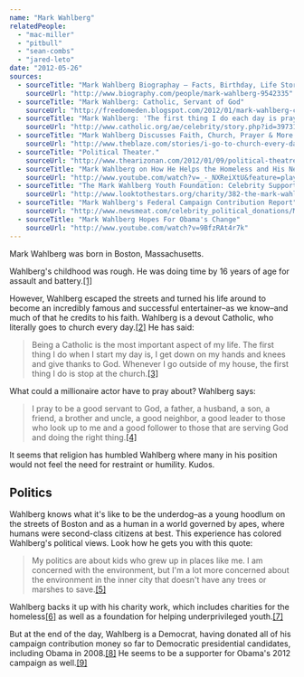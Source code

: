 ```yaml
---
name: "Mark Wahlberg"
relatedPeople:
  - "mac-miller"
  - "pitbull"
  - "sean-combs"
  - "jared-leto"
date: "2012-05-26"
sources:
  - sourceTitle: "Mark Wahlberg Biographay – Facts, Birthday, Life Story"
    sourceUrl: "http://www.biography.com/people/mark-wahlberg-9542335"
  - sourceTitle: "Mark Wahlberg: Catholic, Servant of God"
    sourceUrl: "http://freedomeden.blogspot.com/2012/01/mark-wahlberg-catholic-servant-of-god.html"
  - sourceTitle: "Mark Wahlberg: 'The first thing I do each day is pray.'"
    sourceUrl: "http://www.catholic.org/ae/celebrity/story.php?id=39731"
  - sourceTitle: "Mark Wahlberg Discusses Faith, Church, Prayer & More With Piers Morgan"
    sourceUrl: "http://www.theblaze.com/stories/i-go-to-church-every-day-actor-mark-wahlberg-credits-faith-for-turning-his-life-around/"
  - sourceTitle: "Political Theater."
    sourceUrl: "http://www.thearizonan.com/2012/01/09/political-theatre/"
  - sourceTitle: "Mark Wahlberg on How He Helps the Homeless and His New Movie Directed by Seth McFarlane"
    sourceUrl: "http://www.youtube.com/watch?v=_-_NXReiXtU&feature=player_embedded"
  - sourceTitle: "The Mark Wahlberg Youth Foundation: Celebrity Supporters"
    sourceUrl: "http://www.looktothestars.org/charity/382-the-mark-wahlberg-youth-foundation"
  - sourceTitle: "Mark Wahlberg's Federal Campaign Contribution Report"
    sourceUrl: "http://www.newsmeat.com/celebrity_political_donations/Mark_Wahlberg.php"
  - sourceTitle: "Mark Wahlberg Hopes For Obama's Change"
    sourceUrl: "http://www.youtube.com/watch?v=9BfzRAt4r7k"
---
```


Mark Wahlberg was born in Boston, Massachusetts.

Wahlberg's childhood was rough. He was doing time by 16 years of age for assault and battery.<a class="source-citation" href="#http://www.biography.com/people/mark-wahlberg-9542335" title="Mark Wahlberg Biographay – Facts, Birthday, Life Story">[1]</a>

However, Wahlberg escaped the streets and turned his life around to become an incredibly famous and successful entertainer–as we know–and much of that he credits to his faith. Wahlberg is a devout Catholic, who literally goes to church every day.<a class="source-citation" href="#http://freedomeden.blogspot.com/2012/01/mark-wahlberg-catholic-servant-of-god.html" title="Mark Wahlberg: Catholic, Servant of God">[2]</a> He has said:

>Being a Catholic is the most important aspect of my life. The first thing I do when I start my day is, I get down on my hands and knees and give thanks to God. Whenever I go outside of my house, the first thing I do is stop at the church.<a class="source-citation" href="#http://www.catholic.org/ae/celebrity/story.php?id=39731" title="Mark Wahlberg: &apos;The first thing I do each day is pray.&apos;">[3]</a>

What could a millionaire actor have to pray about? Wahlberg says:

>I pray to be a good servant to God, a father, a husband, a son, a friend, a brother and uncle, a good neighbor, a good leader to those who look up to me and a good follower to those that are serving God and doing the right thing.<a class="source-citation" href="#http://www.theblaze.com/stories/i-go-to-church-every-day-actor-mark-wahlberg-credits-faith-for-turning-his-life-around/" title="Mark Wahlberg Discusses Faith, Church, Prayer &amp; More With Piers Morgan">[4]</a>

It seems that religion has humbled Wahlberg where many in his position would not feel the need for restraint or humility. Kudos.


## Politics

Wahlberg knows what it's like to be the underdog–as a young hoodlum on the streets of Boston and as a human in a world governed by apes, where humans were second-class citizens at best. This experience has colored Wahlberg's political views. Look how he gets you with this quote:

>My politics are about kids who grew up in places like me. I am concerned with the environment, but I'm a lot more concerned about the environment in the inner city that doesn't have any trees or marshes to save.<a class="source-citation" href="#http://www.thearizonan.com/2012/01/09/political-theatre/" title="Political Theater.">[5]</a>

Wahlberg backs it up with his charity work, which includes charities for the homeless<a class="source-citation" href="#http://www.youtube.com/watch?v=_-_NXReiXtU&feature=player_embedded" title="Mark Wahlberg on How He Helps the Homeless and His New Movie Directed by Seth McFarlane">[6]</a> as well as a foundation for helping underprivileged youth.<a class="source-citation" href="#http://www.looktothestars.org/charity/382-the-mark-wahlberg-youth-foundation" title="The Mark Wahlberg Youth Foundation: Celebrity Supporters">[7]</a>

But at the end of the day, Wahlberg is a Democrat, having donated all of his campaign contribution money so far to Democratic presidential candidates, including Obama in 2008.<a class="source-citation" href="#http://www.newsmeat.com/celebrity_political_donations/Mark_Wahlberg.php" title="Mark Wahlberg&apos;s Federal Campaign Contribution Report">[8]</a> He seems to be a supporter for Obama's 2012 campaign as well.<a class="source-citation" href="#http://www.youtube.com/watch?v=9BfzRAt4r7k" title="Mark Wahlberg Hopes For Obama&apos;s Change">[9]</a>